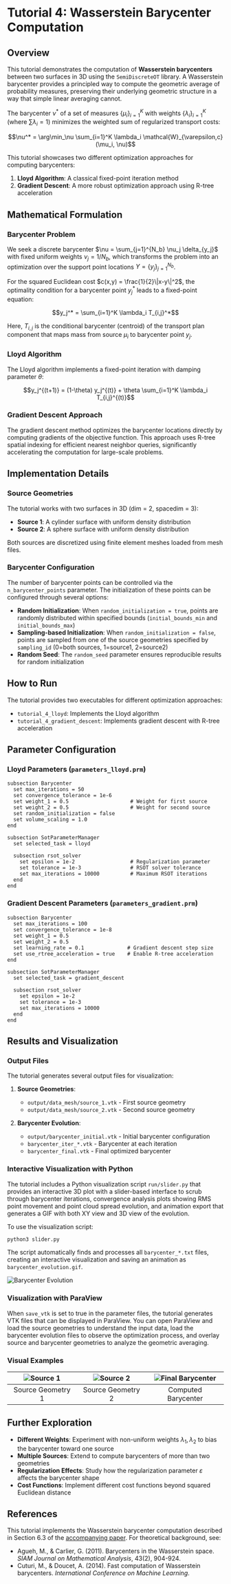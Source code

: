 # Tutorial 4: Wasserstein Barycenter Computation

## Overview

This tutorial demonstrates the computation of **Wasserstein barycenters** between two surfaces in 3D using the `SemiDiscreteOT` library. A Wasserstein barycenter provides a principled way to compute the geometric average of probability measures, preserving their underlying geometric structure in a way that simple linear averaging cannot.

The barycenter $\nu^*$ of a set of measures $\{\mu_i\}_{i=1}^K$ with weights $\{\lambda_i\}_{i=1}^K$ (where $\sum \lambda_i = 1$) minimizes the weighted sum of regularized transport costs:

$$\nu^* = \arg\min_\nu \sum_{i=1}^K \lambda_i \mathcal{W}_{\varepsilon,c}(\mu_i, \nu)$$

This tutorial showcases two different optimization approaches for computing barycenters:
1. **Lloyd Algorithm**: A classical fixed-point iteration method
2. **Gradient Descent**: A more robust optimization approach using R-tree acceleration

## Mathematical Formulation

### Barycenter Problem

We seek a discrete barycenter $\nu = \sum_{j=1}^{N_b} \nu_j \delta_{y_j}$ with fixed uniform weights $\nu_j = 1/N_b$, which transforms the problem into an optimization over the support point locations $Y = \{y_j\}_{j=1}^{N_b}$.

For the squared Euclidean cost $c(x,y) = \frac{1}{2}\|x-y\|^2$, the optimality condition for a barycenter point $y_j^*$ leads to a fixed-point equation:

$$y_j^* = \sum_{i=1}^K \lambda_i T_{i,j}^*$$

Here, $T_{i,j}$ is the conditional barycenter (centroid) of the transport plan component that maps mass from source $\mu_i$ to barycenter point $y_j$.

### Lloyd Algorithm

The Lloyd algorithm implements a fixed-point iteration with damping parameter $\theta$:

$$y_j^{(t+1)} = (1-\theta) y_j^{(t)} + \theta \sum_{i=1}^K \lambda_i T_{i,j}^{(t)}$$

### Gradient Descent Approach

The gradient descent method optimizes the barycenter locations directly by computing gradients of the objective function. This approach uses R-tree spatial indexing for efficient nearest neighbor queries, significantly accelerating the computation for large-scale problems.

## Implementation Details

### Source Geometries

The tutorial works with two surfaces in 3D (dim = 2, spacedim = 3):
- **Source 1**: A cylinder surface with uniform density distribution
- **Source 2**: A sphere surface with uniform density distribution

Both sources are discretized using finite element meshes loaded from mesh files.

### Barycenter Configuration

The number of barycenter points can be controlled via the `n_barycenter_points` parameter. The initialization of these points can be configured through several options:

- **Random Initialization**: When `random_initialization = true`, points are randomly distributed within specified bounds (`initial_bounds_min` and `initial_bounds_max`)
- **Sampling-based Initialization**: When `random_initialization = false`, points are sampled from one of the source geometries specified by `sampling_id` (0=both sources, 1=source1, 2=source2)
- **Random Seed**: The `random_seed` parameter ensures reproducible results for random initialization

## How to Run

The tutorial provides two executables for different optimization approaches:
- `tutorial_4_lloyd`: Implements the Lloyd algorithm
- `tutorial_4_gradient_descent`: Implements gradient descent with R-tree acceleration

## Parameter Configuration

### Lloyd Parameters (`parameters_lloyd.prm`)

```prm
subsection Barycenter
  set max_iterations = 50
  set convergence_tolerance = 1e-6
  set weight_1 = 0.5                    # Weight for first source
  set weight_2 = 0.5                    # Weight for second source
  set random_initialization = false
  set volume_scaling = 1.0
end

subsection SotParameterManager
  set selected_task = lloyd
  
  subsection rsot_solver
    set epsilon = 1e-2                  # Regularization parameter
    set tolerance = 1e-3                # RSOT solver tolerance
    set max_iterations = 10000          # Maximum RSOT iterations
  end
end
```

### Gradient Descent Parameters (`parameters_gradient.prm`)

```prm
subsection Barycenter
  set max_iterations = 100
  set convergence_tolerance = 1e-8
  set weight_1 = 0.5
  set weight_2 = 0.5
  set learning_rate = 0.1              # Gradient descent step size
  set use_rtree_acceleration = true    # Enable R-tree acceleration
end

subsection SotParameterManager
  set selected_task = gradient_descent
  
  subsection rsot_solver
    set epsilon = 1e-2
    set tolerance = 1e-3
    set max_iterations = 10000
  end
end
```

## Results and Visualization

### Output Files

The tutorial generates several output files for visualization:

1. **Source Geometries**:
   - `output/data_mesh/source_1.vtk` - First source geometry
   - `output/data_mesh/source_2.vtk` - Second source geometry

2. **Barycenter Evolution**:
   - `output/barycenter_initial.vtk` - Initial barycenter configuration
   - `barycenter_iter_*.vtk` - Barycenter at each iteration
   - `barycenter_final.vtk` - Final optimized barycenter


### Interactive Visualization with Python

The tutorial includes a Python visualization script `run/slider.py` that provides an interactive 3D plot with a slider-based interface to scrub through barycenter iterations, convergence analysis plots showing RMS point movement and point cloud spread evolution, and animation export that generates a GIF with both XY view and 3D view of the evolution.

To use the visualization script:
```bash
python3 slider.py
```

The script automatically finds and processes all `barycenter_*.txt` files, creating an interactive visualization and saving an animation as `barycenter_evolution.gif`.

![Barycenter Evolution](barycenter_evolution.gif)

### Visualization with ParaView

When `save_vtk` is set to true in the parameter files, the tutorial generates VTK files that can be displayed in ParaView. You can open ParaView and load the source geometries to understand the input data, load the barycenter evolution files to observe the optimization process, and overlay source and barycenter geometries to analyze the geometric averaging.


### Visual Examples

![Source 1](source_1.png) | ![Source 2](source_2.png) | ![Final Barycenter](barycenter_final.png)
:------------------:|:------------------:|:------------------------:
Source Geometry 1   | Source Geometry 2  | Computed Barycenter

## Further Exploration

- **Different Weights**: Experiment with non-uniform weights $\lambda_1, \lambda_2$ to bias the barycenter toward one source
- **Multiple Sources**: Extend to compute barycenters of more than two geometries
- **Regularization Effects**: Study how the regularization parameter $\varepsilon$ affects the barycenter shape
- **Cost Functions**: Implement different cost functions beyond squared Euclidean distance

## References

This tutorial implements the Wasserstein barycenter computation described in Section 6.3 of the [accompanying paper](https://arxiv.org/abs/2507.23602). For theoretical background, see:

- Agueh, M., & Carlier, G. (2011). Barycenters in the Wasserstein space. *SIAM Journal on Mathematical Analysis*, 43(2), 904-924.
- Cuturi, M., & Doucet, A. (2014). Fast computation of Wasserstein barycenters. *International Conference on Machine Learning*.